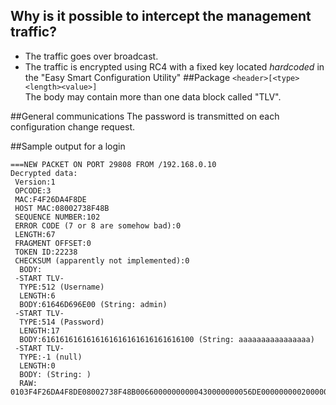 ## Why is it possible to intercept the management traffic?
- The traffic goes over broadcast.
- The traffic is encrypted using RC4 with a fixed key located *hardcoded* in the "Easy Smart Configuration Utility"
##Package
`<header>[<type><length><value>]`  
The body may contain more than one data block called "TLV".

##General communications
The password is transmitted on each configuration change request.

##Sample output for a login

	===NEW PACKET ON PORT 29808 FROM /192.168.0.10
	Decrypted data:
	 Version:1
	 OPCODE:3
	 MAC:F4F26DA4F8DE
	 HOST MAC:08002738F48B
	 SEQUENCE NUMBER:102
	 ERROR CODE (7 or 8 are somehow bad):0
	 LENGTH:67
	 FRAGMENT OFFSET:0
	 TOKEN ID:22238
	 CHECKSUM (apparently not implemented):0
	  BODY:
	 -START TLV-
	  TYPE:512 (Username)
	  LENGTH:6
	  BODY:61646D696E00 (String: admin)
	 -START TLV-
	  TYPE:514 (Password)
	  LENGTH:17
	  BODY:6161616161616161616161616161616100 (String: aaaaaaaaaaaaaaaa)
	 -START TLV-
	  TYPE:-1 (null)
	  LENGTH:0
	  BODY: (String: )
	  RAW: 0103F4F26DA4F8DE08002738F48B00660000000000430000000056DE000000000200000661646D696E00020200116161616161616161616161616161616100FFFF0000

